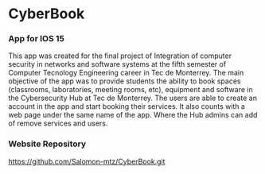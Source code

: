 # CyberBook
### App for IOS 15

This app was created for the final project of Integration of computer security in networks and software systems at the fifth semester of Computer Tecnology Engineering career in Tec de Monterrey. The main objective of the app was to provide students the ability to book spaces (classrooms, laboratories, meeting rooms, etc), equipment and software in the Cybersecurity Hub at Tec de Monterrey. The users are able to create an account in the app and start booking their services. It also counts with a web page under the same name of the app. Where the Hub admins can add of remove services and users.

### Website Repository

https://github.com/Salomon-mtz/CyberBook.git
